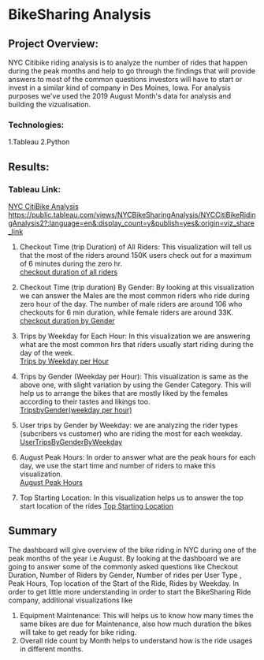 # BikeSharing Analysis

## Project Overview:

NYC Citibike riding analysis is to analyze the number of rides that happen during the peak months and help to go through the findings that will provide answers to most of the common questions investors  will have to start or invest in a similar kind of company in Des Moines, Iowa.
For analysis purposes we've used the 2019 August Month's data for analysis and building the vizualisation.

### Technologies:
 1.Tableau
 2.Python


## Results: 

### Tableau Link: 
[NYC CitiBike Analysis]("https://public.tableau.com/views/NYCBikeSharingAnalysis/NYCCitiBikeRidingAnalysis2?:language=en&:display_count=y&publish=yes&:origin=viz_share_link")
https://public.tableau.com/views/NYCBikeSharingAnalysis/NYCCitiBikeRidingAnalysis2?:language=en&:display_count=y&publish=yes&:origin=viz_share_link


1. Checkout Time (trip Duration) of All Riders: This visualization will tell us that the most of the riders around 150K users check out for a maximum of 6 minutes during the zero hr. <br/>
[checkout duration of all riders]("/images/01-checkouttime-allriders.png")
   
2. Checkout Time (trip duration) By Gender: By looking at this visualization we can answer the Males are the most common riders who ride during zero hour of the day. The number of male riders are around 106 who checkouts for 6 min duration, while female riders are around 33K. <br/>
[checkout duration by Gender]("/images/02-checkouttime-ByGender.png")

3. Trips by Weekday for Each Hour: In this visualization we are answering what are the most common hrs that riders usually start riding during the day of the week. <br/>
[Trips by Weekday per Hour]("/images/04-Trips-by-weekday-for-each-hr.png")

4. Trips by Gender (Weekday per Hour): This visualization is same as the above one, with slight variation by using the Gender Category. This will help us to arrange the bikes that are mostly liked by the females according to their tastes and likings too.<br/>
[TripsbyGender(weekday per hour)]("/images/05-TripsbyGender.png")

5. User trips by Gender by Weekday: we are analyzing the rider types (subcribers vs customer) who are riding the most for each weekday.<br/>
[UserTripsByGenderByWeekday]("/images/06-UserTripsByGender.png")

6. August Peak Hours: In order to answer what are the peak hours for each day, we use the start time and number of riders to make this visualization. <br/>
[August Peak Hours]("/images/07-PeakHours.png")

7. Top Starting Location: In this visualization helps us to answer the top start location of the rides
[Top Starting Location]("images/08-StartingLocationofRide.png")

## Summary

The dashboard will give overview of the bike riding in NYC during one of the peak months of the year i.e August. By looking at the dashboard we are going to answer some of the commonly asked questions like Checkout Duration, Number of Riders by Gender, Number of rides per User Type , Peak Hours, Top location of the Start of the Ride, Rides by Weekday.  In order to get little more understanding in order to start the BikeSharing Ride company, additional visualizations like 
1. Equipment  Maintenance: This will helps us to know how many times the same bikes are due for Maintenance, also how much duration the bikes will take to get ready for bike riding.
2. Overall ride count by Month helps to understand how is the ride usages in different months.



